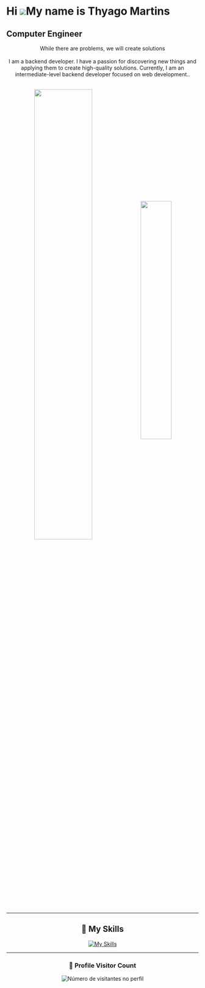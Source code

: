  Hi ![](https://user-images.githubusercontent.com/18350557/176309783-0785949b-9127-417c-8b55-ab5a4333674e.gif)My name is Thyago Martins
=====================================================================================================================================

Computer Engineer
-----------------

<p align="center">While there are problems, we will create solutions <br><br>I am a backend developer. I have a passion for discovering new things and applying them to create high-quality solutions. Currently, I am an intermediate-level backend developer focused on web development..
</p>&nbsp;


<div  align="center" style="margin-bottom:100px">
<img width=55% align="center"  src="https://github-readme-streak-stats.herokuapp.com?user=ThyagoMartins0&theme=radical&mode=weekly" />
<img width=40% align="center" src="https://github-readme-stats.vercel.app/api/top-langs/?username=ThyagoMartins0&hide=html,css,scss,blade,c%2B%2B&show_icons=true&theme=radical&layout=compact" />

---

## 🚀 My Skills
[![My Skills](https://skillicons.dev/icons?i=java,spring,php,laravel,nodejs,aws,docker,git,mint,vue,&perline=20)](https://skillicons.dev)


---
<div align="center">
  <h3><b>📍 Profile Visitor Count</b></h3>
</div>

<p align="center">
  <img
    src="https://profile-counter.glitch.me/ThyagoMartins0/count.svg"
    alt="Número de visitantes no perfil"
  />
</p>
